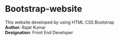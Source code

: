 # Bootstrap-website

This website developed by using HTML CSS Bootstrap 
<br>
<b>Author</b>: Rajat Kumar
<br>
<b>Designation</b>: Front End Developer
